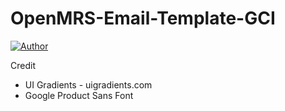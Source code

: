 # OpenMRS-Email-Template-GCI
[![Author](https://img.shields.io/badge/author-muhammad%20bhaska-green.svg)](https://github.com/muhammadbhaska)

Credit
- UI Gradients - uigradients.com
- Google Product Sans Font
